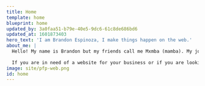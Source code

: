 ```yaml
---
title: Home
template: home
blueprint: home
updated_by: 3a0faa51-b79e-40e5-9dc6-61c8de686bd6
updated_at: 1601873403
hero_text: 'I am Brandon Espinoza, I make things happen on the web.'
about_me: |
  Hello! My name is Brandon but my friends call me Mxmba (mamba). My job is to make things happen on the web (Web Designer and Developer). But, how? Well, by having a clear understanding of modern technologies and best development practices, I can designed and develop anything from static websites to website applications to marketing websites, and much more. I am very passionate about my work, which makes every project a new challenge for me to build something unique and usable. By focusing on every detail I am able to build something much more than just a website. And I do all of this from my little home located in the Greater Nashville Area. 
  
  If you are in need of a website for your business or if you are looking to add some more talent to your dev team, don't hesitate in contacting me! Or if you are here just for fun, well why not say hi! 👋
image: site/pfp-web.png
id: home
---
```

